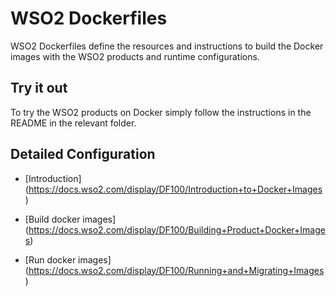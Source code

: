 # WSO2 Dockerfiles
WSO2 Dockerfiles define the resources and instructions to build the Docker images with the WSO2 products and runtime configurations.

## Try it out

To try the WSO2 products on Docker simply follow the instructions in the README in the relevant folder.

## Detailed Configuration

* [Introduction] (https://docs.wso2.com/display/DF100/Introduction+to+Docker+Images)

* [Build docker images] (https://docs.wso2.com/display/DF100/Building+Product+Docker+Images)

* [Run docker images] (https://docs.wso2.com/display/DF100/Running+and+Migrating+Images)
